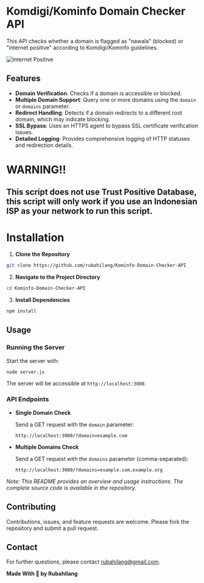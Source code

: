 # Komdigi/Kominfo Domain Checker API

This API checks whether a domain is flagged as "nawala" (blocked) or "internet positive" according to Komdigi/Kominfo guidelines.

![Internet Positive](https://www.ha-fizh.com/wp-content/uploads/2019/10/ipo-chan-4.jpg)

## Features

- **Domain Verification**: Checks if a domain is accessible or blocked.
- **Multiple Domain Support**: Query one or more domains using the `domain` or `domains` parameter.
- **Redirect Handling**: Detects if a domain redirects to a different root domain, which may indicate blocking.
- **SSL Bypass**: Uses an HTTPS agent to bypass SSL certificate verification issues.
- **Detailed Logging**: Provides comprehensive logging of HTTP statuses and redirection details.

# WARNING!!
## This script does not use Trust Positive Database, this script will only work if you use an Indonesian ISP as your network to run this script.

# Installation

1. **Clone the Repository**

```sh
git clone https://github.com/rubahilang/Kominfo-Domain-Checker-API
```

2. **Navigate to the Project Directory**

```sh
cd Kominfo-Domain-Checker-API
```

3. **Install Dependencies**

```sh
npm install
```

## Usage

### Running the Server

Start the server with:

```sh
node server.js
```

The server will be accessible at `http://localhost:3000`.

### API Endpoints

- **Single Domain Check**

  Send a GET request with the `domain` parameter:

  `http://localhost:3000/?domain=example.com`

- **Multiple Domains Check**

  Send a GET request with the `domains` parameter (comma-separated):

  `http://localhost:3000/?domains=example.com,example.org`

_Note: This README provides an overview and usage instructions. The complete source code is available in the repository._

## Contributing

Contributions, issues, and feature requests are welcome. Please fork the repository and submit a pull request.

## Contact

For further questions, please contact [rubahilang@gmail.com](mailto:rubahilang@gmail.com).

**Made With 💖 by RubahIlang**

